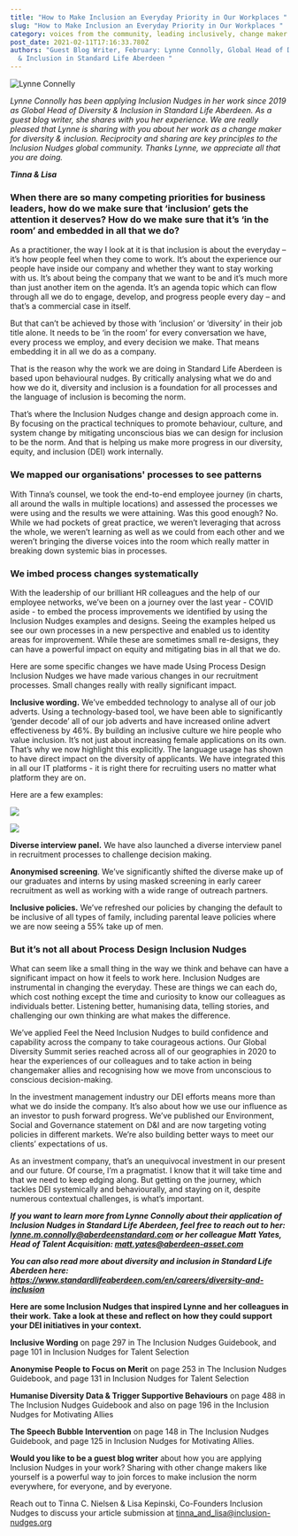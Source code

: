 ```yaml
---
title: "How to Make Inclusion an Everyday Priority in Our Workplaces "
slug: "How to Make Inclusion an Everyday Priority in Our Workplaces "
category: voices from the community, leading inclusively, change maker skills
post_date: 2021-02-11T17:16:33.780Z
authors: "Guest Blog Writer, February: Lynne Connolly, Global Head of Diversity
  & Inclusion in Standard Life Aberdeen "
---
```



![](/images/uploads/lynne-connolly-photo-from-linkedin.jpeg "Lynne Connelly")

*Lynne Connolly has been applying Inclusion Nudges in her work since 2019 as Global Head of Diversity & Inclusion in Standard Life Aberdeen. As a guest blog writer, she shares with you her experience. We are really pleased that Lynne is sharing with you about her work as a change maker for diversity & inclusion. Reciprocity and sharing are key principles to the Inclusion Nudges global community. Thanks Lynne, we appreciate all that you are doing.* 

***Tinna & Lisa***



### **When there are so many competing priorities for business leaders, how do we make sure that ‘inclusion’ gets the attention it deserves? How do we make sure that it’s ‘in the room’ and embedded in all that we do?**

As a practitioner, the way I look at it is that inclusion is about the everyday – it’s how people feel when they come to work. It’s about the experience our people have inside our company and whether they want to stay working with us. It’s about being the company that we want to be and it’s much more than just another item on the agenda. It’s an agenda topic which can flow through all we do to engage, develop, and progress people every day – and that’s a commercial case in itself.

But that can’t be achieved by those with ‘inclusion’ or ‘diversity’ in their job title alone. It needs to be ‘in the room’ for every conversation we have, every process we employ, and every decision we make. That means embedding it in all we do as a company. 

That is the reason why the work we are doing in Standard Life Aberdeen is based upon behavioural nudges. By critically analysing what we do and how we do it, diversity and inclusion is a foundation for all processes and the language of inclusion is becoming the norm. 

That’s where the Inclusion Nudges change and design approach come in. By focusing on the practical techniques to promote behaviour, culture, and system change by mitigating unconscious bias we can design for inclusion to be the norm.  And that is helping us make more progress in our diversity, equity, and inclusion (DEI) work internally. 

### **We mapped our organisations' processes to see patterns** 

With Tinna’s counsel, we took the end-to-end employee journey (in charts, all around the walls in multiple locations) and assessed the processes we were using and the results we were attaining. Was this good enough? No. While we had pockets of great practice, we weren’t leveraging that across the whole, we weren’t learning as well as we could from each other and we weren’t bringing the diverse voices into the room which really matter in breaking down systemic bias in processes.



### **We imbed process changes systematically** 

With the leadership of our brilliant HR colleagues and the help of our employee networks, we’ve been on a journey over the last year - COVID aside - to embed the process improvements we identified by using the Inclusion Nudges examples and designs. Seeing the examples helped us see our own processes in a new perspective and enabled us to identity areas for improvement. While these are sometimes small re-designs, they can have a powerful impact on equity and mitigating bias in all that we do. 

Here are some specific changes we have made Using Process Design Inclusion Nudges we have made various changes in our recruitment processes. Small changes really with really significant impact. 

**Inclusive wording.** We’ve embedded technology to analyse all of our job adverts. Using a technology-based tool, we have been able to significantly ‘gender decode’ all of our job adverts and have increased online advert effectiveness by 46%. By building an inclusive culture we hire people who value inclusion. It’s not just about increasing female applications on its own. That’s why we now highlight this explicitly. The language usage has shown to have direct impact on the diversity of applicants. We have integrated this in all our IT platforms - it is right there for recruiting users no matter what platform they are on.

Here are a few examples:

![](/images/uploads/picture_wording-2.jpg)

![](/images/uploads/image-wording.jpg)





**Diverse interview panel.** We have also launched a diverse interview panel in recruitment processes to challenge decision making.

**Anonymised screening**. We’ve significantly shifted the diverse make up of our graduates and interns by using masked screening in early career recruitment as well as working with a wide range of outreach partners.

**Inclusive policies.** We’ve refreshed our policies by changing the default to be inclusive of all types of family, including parental leave policies where we are now seeing a 55% take up of men. 



### But it’s not all about Process Design Inclusion Nudges

 What can seem like a small thing in the way we think and behave can have a significant impact on how it feels to work here. Inclusion Nudges are instrumental in changing the everyday. These are things we can each do, which cost nothing except the time and curiosity to know our colleagues as individuals better. Listening better, humanising data, telling stories, and challenging our own thinking are what makes the difference. 

We’ve applied Feel the Need Inclusion Nudges to build confidence and capability across the company to take courageous actions. Our Global Diversity Summit series reached across all of our geographies in 2020 to hear the experiences of our colleagues and to take action in being changemaker allies and recognising how we move from unconscious to conscious decision-making.

In the investment management industry our DEI efforts means more than what we do inside the company. It’s also about how we use our influence as an investor to push forward progress. We’ve published our Environment, Social and Governance statement on D&I and are now targeting voting policies in different markets. We’re also building better ways to meet our clients’ expectations of us.

As an investment company, that’s an unequivocal investment in our present and our future. Of course, I’m a pragmatist. I know that it will take time and that we need to keep edging along. But getting on the journey, which tackles DEI systemically and behaviourally, and staying on it, despite numerous contextual challenges, is what’s important. 







***If you want to learn more from Lynne Connolly about their application of Inclusion Nudges in Standard Life Aberdeen, feel free to reach out to her: lynne.m.connolly@aberdeenstandard.com or her colleague Matt Yates, Head of Talent Acquisition: matt.yates@aberdeen-asset.com***

***You can also read more about diversity and inclusion in Standard Life Aberdeen here: https://www.standardlifeaberdeen.com/en/careers/diversity-and-inclusion***





**Here are some Inclusion Nudges that inspired Lynne and her colleagues in their work. Take a look at these and reflect on how they could support your DEI initiatives in your context.**

**Inclusive Wording** on page 297 in The Inclusion Nudges Guidebook, and page 101 in Inclusion Nudges for Talent Selection

**Anonymise People to Focus on Merit** on page 253 in The Inclusion Nudges Guidebook, and page 131 in Inclusion Nudges for Talent Selection

**Humanise Diversity Data & Trigger Supportive Behaviours** on page 488 in The Inclusion Nudges Guidebook and also on page 196 in the Inclusion Nudges for Motivating Allies

**The Speech Bubble Intervention** on page 148 in The Inclusion Nudges Guidebook, and page 125 in Inclusion Nudges for Motivating Allies.







**Would you like to be a guest blog writer** about how you are applying Inclusion Nudges in your work?  Sharing with other change makers like yourself is a powerful way to join forces to make inclusion the norm everywhere, for everyone, and by everyone. 

Reach out to Tinna C. Nielsen & Lisa Kepinski, Co-Founders Inclusion Nudges to discuss your article submission at tinna_and_lisa@inclusion-nudges.org